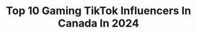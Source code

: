 ---
title: Top 10 Gaming TikTok Influencers In Canada In 2024
description: >-
  Find top gaming TikTok influencers in Canada in 2024. Most popular hashtags: #fyp #gaming #funny #viral.
platform: TikTok
hits: 890
text_top: Analyze the best TikTok profiles on inBeat.
text_bottom: Our search engine aggregates 890 TikTok influencers like this in Canada for you to connect with.
profiles:
  - username: "mrob29"
    fullname: >-
      Marissa Roberto
    bio: >-
      MRob29 on insta 🇮🇹🇨🇦 Work in sports+gaming, but this is personal. [she/her]
    location: "Canada"
    followers: 37600
    engagement: 983
    commentsToLikes: 0.143995
    id: ck8njn82eb58f0j7815ul8nz8
    verified: false
    hashtags: "#hockeytok, #toronto, #italiancheck, #leafsforever"
  - username: "mtcosplay"
    fullname: >-
      RBTZful
    bio: >-
      ROAD TO 10K 25🇨🇦 cosplay, memes, weightlifting, gaming, tatted trash goblin
    location: "Canada"
    followers: 5113
    engagement: 1285
    commentsToLikes: 0.045979
    id: ck9gm0ph4qgbr0j78xdlm13c1
    verified: false
    hashtags: "#stitch, #relatable, #qualitycontent, #duet"
  - username: "edgemonk"
    fullname: >-
      Edwin Joseph
    bio: >-
      Just Me The Real Me Sports-Gaming
    location: "Canada"
    followers: 2737
    engagement: 1016
    commentsToLikes: 0.068476
    id: ckb9ppa93kz840j2327cxnwxm
    verified: false
    hashtags: "#allstarmoment, #greenscreen, #femaleathelte, #ripkobe"
  - username: "carter_reil"
    fullname: >-
      Creil625
    bio: >-
      Gaming Content 🇨🇦 | 19 CC Snap: Cman625 👇TWITCH👇
    location: "Canada"
    followers: 46300
    engagement: 972
    commentsToLikes: 0.054194
    id: ck9nd0b0ocfnd0j78qu9j606j
    verified: false
    hashtags: "#viral, #modernwarfare, #warzone, #coldwar"
  - username: "sugarpawse"
    fullname: >-
      sugar pawse
    bio: >-
      •Cute gaming accessories• Ships from 🇨🇦 FREE Shipping in Canada
    location: "Canada"
    followers: 6373
    engagement: 1374
    commentsToLikes: 0.033086
    id: ckc1t1k29xcc00j23058darwz
    verified: false
    hashtags: "#smallbusinesstips, #smallbusinessadvice, #smallbusiness, #ecommerce"
  - username: "nicobbq_tiktok"
    fullname: >-
      nicobbq
    bio: >-
      I'm Nico and I'm gonna show you gaming tricks. I also make YouTube vids.
    location: "Canada"
    followers: 59300
    engagement: 1798
    commentsToLikes: 0.017819
    id: ck8oswvhcit2f0j789lnjzj45
    verified: false
    hashtags: "#epic, #gamer, #crazy, #fyp"
  - username: "maxamiliyt"
    fullname: >-
      Maxamili
    bio: >-
      Subscribe to my YouTube above☝🏼 for more funny gaming and Omegle videos!
    location: "Canada"
    followers: 85400
    engagement: 1086
    commentsToLikes: 0.009971
    id: ck9c5rb2mqolf0j78c864iz6s
    verified: false
    hashtags: "#fyp, #kermitontiktok, #foryoupage, #kermit"
  - username: "epgcomputers"
    fullname: >-
      EPG Computers
    bio: >-
      EPG Computers Gaming PC's in Canada Prices are in CAD$
    location: "Canada"
    followers: 27500
    engagement: 772
    commentsToLikes: 0.104105
    id: ck9k4ynr2umu00j787t7mi7qm
    verified: false
    hashtags: "#pc, #pcgaming, #viral, #setup"
  - username: "e11gaming"
    fullname: >-
      Eleven Gaming
    bio: >-
      Official TikTok Account of Eleven Gaming 👾 Professional Esports Organization 🖥
    location: "Canada"
    followers: 4814
    engagement: 470
    commentsToLikes: 0.167990
    id: ckb17rf54vh930j230mv61ud5
    verified: false
    hashtags: "#fortnitedance, #fortnite, #tiktok, #gaming"
  - username: "mrbeastgaming_"
    fullname: >-
      MrBeast Gaming
    bio: >-
      Sharing Our Gaming Highlights on Tiktok 🎉 Click on Link👇🏻🍪Download The Apps
    location: "Canada"
    followers: 286300
    engagement: 1040
    commentsToLikes: 0.022024
    id: ckd6wia0zsc920j23bwsb2qfk
    verified: false
    hashtags: ""
---